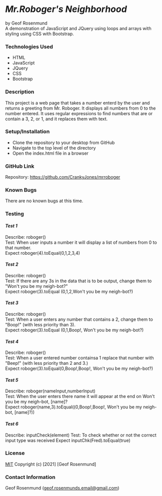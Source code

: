 # *Mr.Roboger's Neighborhood*
by Geof Rosenmund   
A demonstration of JavaScript and JQuery using loops and arrays with styling using CSS with Bootstrap.

### **Technologies Used**
* HTML
* JavaScript
* JQuery
* CSS
* Bootstrap

### **Description**
This project is a web page that takes a number enterd by the user and returns a greeting from Mr. Roboger. It displays all numbers from 0 to the number entered. It uses regular expressions to find numbers that are or contain a 3, 2, or 1, and it replaces them with text.


### **Setup/Installation**
* Clone the repository to your desktop from GitHub
* Navigate to the top level of the directory
* Open the index.html file in a browser

### **GitHub Link**
Repository: https://github.com/CrankyJones/mrroboger

### **Known Bugs**
There are no known bugs at this time.


### **Testing**

#### *Test 1*

Describe: roboger()   
Test: When user inputs a number it will display a list of numbers from 0 to that number.   
Expect roboger(4).toEqual(0,1,2,3,4)   

#### *Test 2*
Describe: roboger()   
Test: If there are any 3s in the data that is to be output, change them to "Won't you be my neigh-bot?"   
Expect roboger(3).toEqual (0,1,2,Won't you be my neigh-bot?)   

#### *Test 3*
Describe: roboger()   
Test: When a user enters any number that contains a 2, change them to "Boop!" (with less priority than 3).   
Expect roboger(3).toEqual (0,1,Boop!, Won't you be my neigh-bot?)

#### *Test 4*
Describe: roboger()   
Test: When a user entered number containsa  1 replace that number with "Beep!" (with less priority than 2 and 3.)  
Expect roboger(3).toEqual(0,Boop!,Boop!, Won't you be my neigh-bot?)  

#### *Test 5*
Describe: roboger(nameInput,numberInput)   
Test: When the user enters there name it will appear at the end on Won't you be my neigh-bot, [name]?   
Expect roboger(name,3).toEqual((0,Boop!,Boop!, Won't you be my neigh-bot, [name]?))

#### *Test 6*
Describe: inputCheck(element)
Test: To check whether or not the correct input type was received
Expect inputChk(Fred).toEqual(true)


### **License**
[MIT](https://opensource.org/licenses/MIT)
Copyright (c) [2021] [Geof Rosenmund]

### **Contact Information**
Geof Rosenmund (geof.rosenmunds.email@gmail.com)